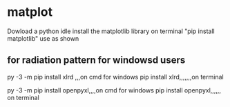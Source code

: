 # matplot
Dowload a python idle
install the matplotlib library on terminal "pip install matplotlib"
use as shown

## for radiation pattern for windowsd users
py -3 -m pip install xlrd  ,,,on cmd for windows
pip install xlrd,,,,,,,on terminal


py -3 -m pip install openpyxl,,,,on cmd for windows
pip install openpyxl,,,,,, on terminal
